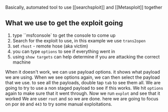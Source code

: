 Basically, automated tool to use [[searchsploit]] and [[Metasploit]] together

## What we use to get the exploit going
1. type ``msfconsole` to get the console to come up
2. Search for the exploit to use, in this example we use `trans2open`
3. set `rhost` - remote hose (aka victim)
4. you can type `options` to see if everything went in
5. using `show targets` can help determine if you are attacking the correct machine

When it doesn't work, we can use payload options. it shows what payload we are using. When we see options again, we can then select the payload that we use. to see all the payloads, double tap `tab` to see them all. We are going to try to use a non staged payload to see if this works. We hit `options` again to make sure that it went through. Now we run `explot` and see that it worked We are user `root` and so we are done. here we are going to focus on por `80` and `443` to try some manual exploitations.